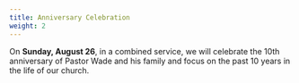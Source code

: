 ```yaml
---
title: Anniversary Celebration
weight: 2
---
```


On **Sunday, August 26**, in a combined service, we will celebrate the 10th anniversary of Pastor Wade and his family and focus on the past 10 years in the life of our church.
